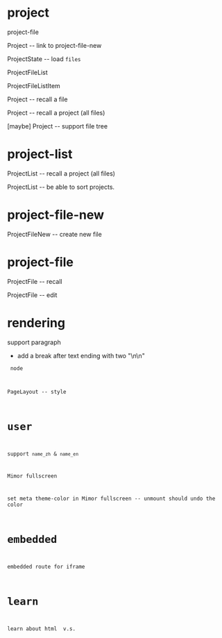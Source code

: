 # project

project-file

Project -- link to project-file-new

ProjectState -- load `files`

ProjectFileList

ProjectFileListItem

Project -- recall a file

Project -- recall a project (all files)

[maybe] Project -- support file tree

#  project-list

ProjectList -- recall a project (all files)

ProjectList -- be able to sort projects.

# project-file-new

ProjectFileNew -- create new file

# project-file

ProjectFile -- recall

ProjectFile -- edit

# rendering

support paragraph

- add a break after text ending with two "\n\n"

<code> node

PageLayout -- style

# user

support `name_zh` & `name_en`

Mimor fullscreen

set meta theme-color in Mimor fullscreen -- unmount should undo the color

# embedded

embedded route for iframe

# learn

learn about html <span> v.s. <div>
